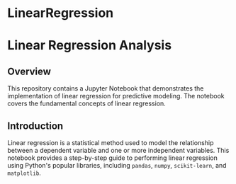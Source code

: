 # LinearRegression
# Linear Regression Analysis

## Overview
This repository contains a Jupyter Notebook that demonstrates the implementation of linear regression for predictive modeling. The notebook covers the fundamental concepts of linear regression.

## Introduction
Linear regression is a statistical method used to model the relationship between a dependent variable and one or more independent variables. This notebook provides a step-by-step guide to performing linear regression using Python's popular libraries, including `pandas`, `numpy`, `scikit-learn`, and `matplotlib`.

